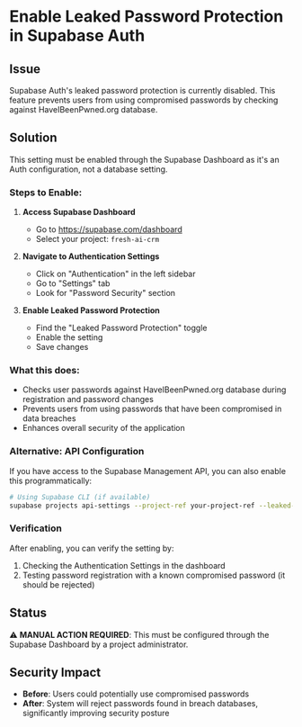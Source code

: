 # Enable Leaked Password Protection in Supabase Auth

## Issue
Supabase Auth's leaked password protection is currently disabled. This feature prevents users from using compromised passwords by checking against HaveIBeenPwned.org database.

## Solution
This setting must be enabled through the Supabase Dashboard as it's an Auth configuration, not a database setting.

### Steps to Enable:

1. **Access Supabase Dashboard**
   - Go to https://supabase.com/dashboard
   - Select your project: `fresh-ai-crm`

2. **Navigate to Authentication Settings**
   - Click on "Authentication" in the left sidebar
   - Go to "Settings" tab
   - Look for "Password Security" section

3. **Enable Leaked Password Protection**
   - Find the "Leaked Password Protection" toggle
   - Enable the setting
   - Save changes

### What this does:
- Checks user passwords against HaveIBeenPwned.org database during registration and password changes
- Prevents users from using passwords that have been compromised in data breaches
- Enhances overall security of the application

### Alternative: API Configuration
If you have access to the Supabase Management API, you can also enable this programmatically:

```bash
# Using Supabase CLI (if available)
supabase projects api-settings --project-ref your-project-ref --leaked-password-protection true
```

### Verification
After enabling, you can verify the setting by:
1. Checking the Authentication Settings in the dashboard
2. Testing password registration with a known compromised password (it should be rejected)

## Status
⚠️ **MANUAL ACTION REQUIRED**: This must be configured through the Supabase Dashboard by a project administrator.

## Security Impact
- **Before**: Users could potentially use compromised passwords
- **After**: System will reject passwords found in breach databases, significantly improving security posture
